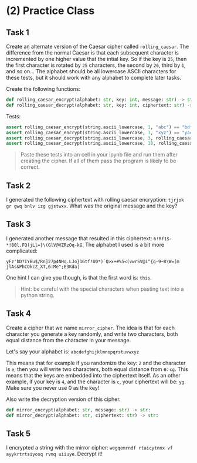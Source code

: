 # (2) Practice Class 

## Task 1

Create an alternate version of the Caesar cipher called `rolling_caesar`. The difference from the normal Caesar is that each subsequent character is incremented by one higher value that the intial key. So if the key is `25`, then the first character is rotated by `25` characters, the second by `26`, third by `1`, and so on... The alphabet should be all lowercase ASCII characters for these tests, but it should work with any alphabet to complete later tasks.

Create the following functions:

```python
def rolling_caesar_encrypt(alphabet: str, key: int, message: str) -> str:
def rolling_caesar_decrypt(alphabet: str, key: int, ciphertext: str) -> str:
```

Tests:

```python
assert rolling_caesar_encrypt(string.ascii_lowercase, 1, "abc") == "bdf"
assert rolling_caesar_encrypt(string.ascii_lowercase, 1, "xyz") == "yac"
assert rolling_caesar_decrypt(string.ascii_lowercase, 3, rolling_caesar_encrypt(string.ascii_lowercase, 3, "hello world")) == "hello world"
assert rolling_caesar_decrypt(string.ascii_lowercase, 18, rolling_caesar_encrypt(string.ascii_lowercase, 18, "hello world")) == "hello world"
```

> Paste these tests into an cell in your ipynb file and run them after creating the cipher. If all of them pass the program is likely to be correct.

## Task 2

I generated the following ciphertext with rolling caesar encryption: `tjrjok gr gwq bnlv izg gjstwxx`. What was the original message and the key?

## Task 3

I generated another message that resulted in this ciphertext: `6!Rf1$-*!80l.FQ(jLl=}\(GlV@VZRzOq-kG`. The alphabet I used is a bit more complicated:

```
yFz'bD?IYBu$/Rn]27p4NHq.LJo}1Gtf!U0*)`Q>x+#%5<(vwrSV@i^{g-9~8\W=[m jlAs&PhCOkcZ_XT,6:Me";E3Kda|
```

One hint I can give you though, is that the first word is: `this`.

> Hint: be careful with the special characters when pasting text into a python string.

## Task 4

Create a cipher that we name `mirror_cipher`. The idea is that for each character you generate a key randomly, and write two characters, both equal distance from the character in your message.

Let's say your alphabet is: `abcdefghijklmnopqrstuvwxyz`

This means that for example if you randomize the key: `2` and the character is `e`, then you will write two characters, both equal distance from e: `cg`. This means that the keys are embedded into the ciphertext itself. As an other example, if your key is `4`, and the character is `c`, your ciphertext will be: `yg`. Make sure you never use 0 as the key!

Also write the decryption version of this cipher.

```python
def mirror_encrypt(alphabet: str, message: str) -> str:
def mirror_decrypt(alphabet: str, ciphertext: str) -> str:
```

## Task 5

I encrypted a string with the mirror cipher: `wegqemrndf rtaicytnnx vf ayykrtrtsiyosq rvmq uiiuye`. Decrypt it!
